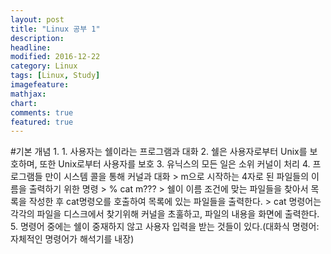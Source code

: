 ```yaml
---
layout: post
title: "Linux 공부 1"
description: 
headline: 
modified: 2016-12-22
category: Linux
tags: [Linux, Study]
imagefeature: 
mathjax: 
chart: 
comments: true
featured: true
---
```


#기본 개념
1.
    1. 사용자는 쉘이라는 프로그램과 대화
    2. 쉘은 사용자로부터 Unix를 보호하며, 또한 Unix로부터 사용자를 보호
    3. 유닉스의 모든 일은 소위 커널이 처리
    4.  프로그램들 만이 시스템 콜을 통해 커널과 대화
    > m으로 시작하는 4자로 된 파일들의 이름을 출력하기 위한 명령
    > % cat m???
    > 쉘이 이름 조건에 맞는 파일들을 찾아서 목록을 작성한 후 cat명령오를 호출하여 목록에 있는 파일들을 출력한다.
    > cat 명령어는 각각의 파일을 디스크에서 찾기위해 커널을 초훌하고, 파일의 내용을 화면에 출력한다.
    5. 명령어 중에는 쉘이 중재하지 않고 사용자 입력을 받는 것들이 있다.(대화식 명령어: 자체적인 명령어가 해석기를 내장)

